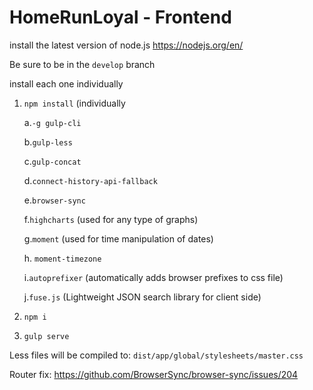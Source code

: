 # HomeRunLoyal - Frontend

install the latest version of node.js https://nodejs.org/en/

Be sure to be in the `develop` branch

install each one individually

1. `npm install` (individually

      a.`-g gulp-cli`

      b.`gulp-less`

      c.`gulp-concat`

      d.`connect-history-api-fallback`

      e.`browser-sync`

      f.`highcharts` (used for any type of graphs)

      g.`moment` (used for time manipulation of dates)
      
      h. `moment-timezone`

      i.`autoprefixer` (automatically adds browser prefixes to css file)

      j.`fuse.js` (Lightweight JSON search library for client side)

2. `npm i`

3. `gulp serve`

Less files will be compiled to: `dist/app/global/stylesheets/master.css`

Router fix:
https://github.com/BrowserSync/browser-sync/issues/204
